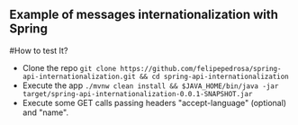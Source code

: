 ## Example of messages internationalization with Spring

#How to test It?
- Clone the repo `git clone https://github.com/felipepedrosa/spring-api-internationalization.git && cd spring-api-internationalization`
- Execute the app `./mvnw clean install && $JAVA_HOME/bin/java -jar target/spring-api-internationalization-0.0.1-SNAPSHOT.jar`
- Execute some GET calls passing headers "accept-language" (optional) and "name".
